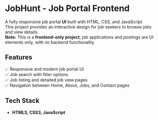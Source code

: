 # JobHunt - Job Portal Frontend  

A fully responsive job portal **UI** built with HTML, CSS, and JavaScript.  
This project provides an interactive design for job seekers to browse jobs and view details.  
**Note:** This is a **frontend-only project**; job applications and postings are UI elements only, with no backend functionality.  

## Features  
✅ Responsive and modern job portal UI  
✅ Job search with filter options  
✅ Job listing and detailed job view pages  
✅ Navigation between Home, About, Jobs, and Contact pages  

## Tech Stack  
- **HTML5, CSS3, JavaScript**  

